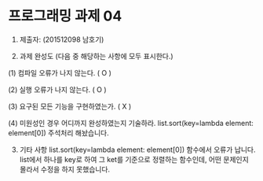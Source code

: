 # 프로그래밍 과제 04

1. 제출자:   (201512098 남호기)

2. 과제 완성도 (다음 중 해당하는 사항에 모두 표시한다.)

(1) 컴파일 오류가 나지 않는다. ( O )

(2) 실행 오류가 나지 않는다. ( O )

(3) 요구된 모든 기능을 구현하였는가. ( X )

(4) 미원성인 경우 어디까지 완성하였는지 기술하라.
list.sort(key=lambda element: element[0]) 주석처리 해놨습니다.

3. 기타 사항 
list.sort(key=lambda element: element[0]) 함수에서 오류가 납니다.
list에서 하나를 key로 하여 그 ket를 기준으로 정렬하는 함수인데, 어떤 문제인지 몰라서 수정을 하지 못했습니다.
